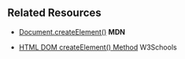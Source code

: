 ## Related Resources

- [Document.createElement()](https://developer.mozilla.org/en-US/docs/Web/API/Document/createElement) **MDN**

- [HTML DOM createElement() Method](https://www.w3schools.com/jsref/met_document_createelement.asp) W3Schools
